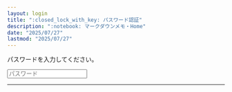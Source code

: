 ```yaml
---
layout: login
title: ":closed_lock_with_key: パスワード認証"
description: ":notebook: マークダウンメモ・Home"
date: "2025/07/27"
lastmod: "2025/07/27"
---
```


<form id="form">
      <p id="message">パスワードを入力してください。</p>
      <input type="password" placeholder="パスワード" id="password">
</form>

___